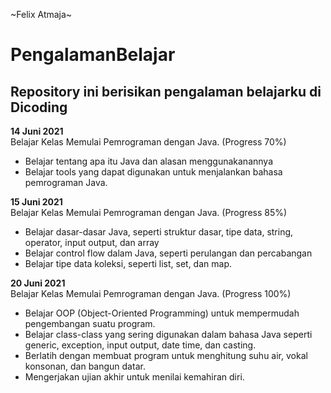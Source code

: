 ~Felix Atmaja~
# PengalamanBelajar
Repository ini berisikan pengalaman belajarku di Dicoding
--
**14 Juni 2021**  
Belajar Kelas Memulai Pemrograman dengan Java. (Progress 70%)
 * Belajar tentang apa itu Java dan alasan menggunakanannya
 * Belajar tools yang dapat digunakan untuk menjalankan bahasa pemrograman Java.

**15 Juni 2021**  
Belajar Kelas Memulai Pemrograman dengan Java. (Progress 85%)
 * Belajar dasar-dasar Java, seperti struktur dasar, tipe data, string, operator, input output, dan array
 * Belajar control flow dalam Java, seperti perulangan dan percabangan
 * Belajar tipe data koleksi, seperti list, set, dan map.

**20 Juni 2021**  
Belajar Kelas Memulai Pemrograman dengan Java. (Progress 100%)
 * Belajar OOP (Object-Oriented Programming) untuk mempermudah pengembangan suatu program.
 * Belajar class-class yang sering digunakan dalam bahasa Java seperti generic, exception, input output, date time, dan casting.
 * Berlatih dengan membuat program untuk menghitung suhu air, vokal konsonan, dan bangun datar.
 * Mengerjakan ujian akhir untuk menilai kemahiran diri.

